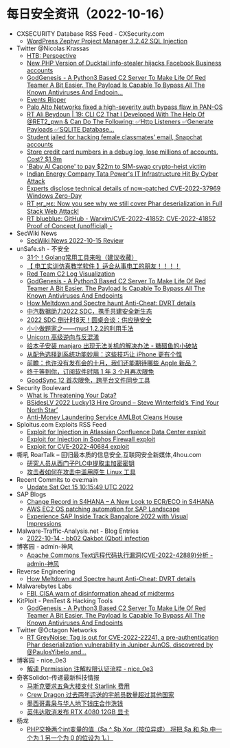 # 每日安全资讯（2022-10-16）

- CXSECURITY Database RSS Feed - CXSecurity.com
  - [WordPress Zephyr Project Manager 3.2.42 SQL Injection](https://cxsecurity.com/issue/WLB-2022100038)
- Twitter @Nicolas Krassas
  - [HTB: Perspective](https://twitter.com/Dinosn/status/1581361024267014146)
  - [New PHP Version of Ducktail info-stealer hijacks Facebook Business accounts](https://twitter.com/Dinosn/status/1581360892306128897)
  - [GodGenesis - A Python3 Based C2 Server To Make Life Of Red Teamer A Bit Easier. The Payload Is Capable To Bypass All The Known Antiviruses And Endpoin...](https://twitter.com/Dinosn/status/1581297111920168960)
  - [Events Ripper](https://twitter.com/Dinosn/status/1581297031691522048)
  - [Palo Alto Networks fixed a high-severity auth bypass flaw in PAN-OS](https://twitter.com/Dinosn/status/1581296769488412672)
  - [RT Ali Beydoun | 19: CLI C2 That I Developed With The Help Of @RET2_pwn & Can Do The Following: ✅Http Listeners ✅Generate Payloads ✅SQLITE Database...](https://twitter.com/itscyberali/status/1581274778610307074)
  - [Student jailed for hacking female classmates’ email, Snapchat accounts](https://twitter.com/Dinosn/status/1581173801928491010)
  - [Store credit card numbers in a debug log, lose millions of accounts. Cost? $1.9m](https://twitter.com/Dinosn/status/1581173690150309888)
  - ['Baby Al Capone' to pay $22m to SIM-swap crypto-heist victim](https://twitter.com/Dinosn/status/1581171539524755456)
  - [Indian Energy Company Tata Power's IT Infrastructure Hit By Cyber Attack](https://twitter.com/Dinosn/status/1581171476891586561)
  - [Experts disclose technical details of now-patched CVE-2022-37969 Windows Zero-Day](https://twitter.com/Dinosn/status/1581171412563152897)
  - [RT ϻг_ϻε: Now you see why we still cover Phar deserialization in Full Stack Web Attack!](https://twitter.com/steventseeley/status/1581129940707074049)
  - [RT blueblue: GitHub - Warxim/CVE-2022-41852: CVE-2022-41852 Proof of Concept (unofficial) -](https://twitter.com/piedpiper1616/status/1581097770882326529)
- SecWiki News
  - [SecWiki News 2022-10-15 Review](http://www.sec-wiki.com/?2022-10-15)
- unSafe.sh - 不安全
  - [31个！Golang常用工具来啦（建议收藏）](https://buaq.net/go-131029.html)
  - [【 电工实训仿真教学软件 】适合从事电工的朋友！！！！](https://buaq.net/go-131039.html)
  - [Red Team C2 Log Visualization](https://buaq.net/go-131014.html)
  - [GodGenesis - A Python3 Based C2 Server To Make Life Of Red Teamer A Bit Easier. The Payload Is Capable To Bypass All The Known Antiviruses And Endpoints](https://buaq.net/go-131013.html)
  - [How Meltdown and Spectre haunt Anti-Cheat: DVRT details](https://buaq.net/go-131011.html)
  - [中汽数据助力2022 SDC，携手共建安全新生态](https://buaq.net/go-131025.html)
  - [2022 SDC 倒计时8天！圆桌会谈：供应链安全](https://buaq.net/go-131023.html)
  - [小小做题家之——musl 1.2.2的利用手法](https://buaq.net/go-131024.html)
  - [Unicorn 高级逆向与反混淆](https://buaq.net/go-131022.html)
  - [给本子安装 manjaro 出现无法关机的解决办法 - 糖醋鱼的小破站](https://buaq.net/go-130991.html)
  - [从配色选择到系统功能妙用：这些技巧让 iPhone 更有个性](https://buaq.net/go-131003.html)
  - [前瞻：也许没有发布会的十月，我们还能期待哪些 Apple 新品？](https://buaq.net/go-130990.html)
  - [终于等到你，订阅软件时隔 1 年 3 个月再次限免](https://buaq.net/go-131038.html)
  - [GoodSync 12 首次限免，跨平台文件同步工具](https://buaq.net/go-130983.html)
- Security Boulevard
  - [What is Threatening Your Data?](https://securityboulevard.com/2022/10/what-is-threatening-your-data/)
  - [BSidesLV 2022 Lucky13 Hire Ground – Steve Winterfeld’s ‘Find Your North Star’](https://securityboulevard.com/2022/10/bsideslv-2022-lucky13-hire-ground-steve-winterfelds-find-your-north-star/)
  - [Anti-Money Laundering Service AMLBot Cleans House](https://securityboulevard.com/2022/10/anti-money-laundering-service-amlbot-cleans-house/)
- Sploitus.com Exploits RSS Feed
  - [Exploit for Injection in Atlassian Confluence Data Center exploit](https://sploitus.com/exploit?id=252F889F-2BFB-5D8D-B1CD-63075FB7EC34&utm_source=rss&utm_medium=rss)
  - [Exploit for Injection in Sophos Firewall exploit](https://sploitus.com/exploit?id=FA1424FC-DEEC-59EB-A204-0082D635BE7E&utm_source=rss&utm_medium=rss)
  - [Exploit for CVE-2022-40684 exploit](https://sploitus.com/exploit?id=84344B5F-D0D1-5F17-B938-9A8849618A51&utm_source=rss&utm_medium=rss)
- 嘶吼 RoarTalk – 回归最本质的信息安全,互联网安全新媒体,4hou.com
  - [研究人员从西门子PLC中提取主加密密钥](https://www.4hou.com/posts/zlz7)
  - [攻击者如何在攻击中滥用原生 Linux 工具](https://www.4hou.com/posts/PJln)
- Recent Commits to cve:main
  - [Update Sat Oct 15 10:15:49 UTC 2022](https://github.com/trickest/cve/commit/04c9a6ccf2676bcb357a454849a053b6ed771509)
- SAP Blogs
  - [Change Record in S4HANA – A New Look to ECR/ECO in S4HANA](https://blogs.sap.com/2022/10/15/change-record-in-s4hana-a-new-look-to-ecr-eco-in-s4hana/)
  - [AWS EC2 OS patching automation for SAP Landscape](https://blogs.sap.com/2022/10/15/aws-ec2-os-patching-automation-for-sap-landscape/)
  - [Experience SAP Inside Track Bangalore 2022 with Visual Impressions](https://blogs.sap.com/2022/10/15/experience-sap-inside-track-bangalore-2022-with-visual-impressions/)
- Malware-Traffic-Analysis.net - Blog Entries
  - [2022-10-14 - bb02 Qakbot (Qbot) infection](https://www.malware-traffic-analysis.net/2022/10/14/index.html)
- 博客园 - admin-神风
  - [Apache Commons Text远程代码执行漏洞(CVE-2022-42889)分析 - admin-神风](https://www.cnblogs.com/wh4am1/p/16795499.html)
- Reverse Engineering
  - [How Meltdown and Spectre haunt Anti-Cheat: DVRT details](https://www.reddit.com/r/ReverseEngineering/comments/y4l5y1/how_meltdown_and_spectre_haunt_anticheat_dvrt/)
- Malwarebytes Labs
  - [FBI, CISA warn of disinformation ahead of midterms](https://www.malwarebytes.com/blog/news/2022/10/fbi-and-cisa-urge-americans-to-be-critical-of-information-in-light-of-midterm-election)
- KitPloit - PenTest & Hacking Tools
  - [GodGenesis - A Python3 Based C2 Server To Make Life Of Red Teamer A Bit Easier. The Payload Is Capable To Bypass All The Known Antiviruses And Endpoints](http://www.kitploit.com/2022/10/godgenesis-python3-based-c2-server-to.html)
- Twitter @Octagon Networks
  - [RT GreyNoise: Tag is out for CVE-2022-22241, a pre-authentication Phar deserialization vulnerability in Juniper JunOS, discovered by @PaulosYibelo and...](https://twitter.com/GreyNoiseIO/status/1581111245695918080)
- 博客园 - nice_0e3
  - [解读 Permission 注解权限认证流程 - nice_0e3](https://www.cnblogs.com/nice0e3/p/16794557.html)
- 奇客Solidot–传递最新科技情报
  - [马斯克要求五角大楼支付 Starlink 费用](https://www.solidot.org/story?sid=73068)
  - [Crew Dragon 过去两年运送的宇航员数量超过其他国家](https://www.solidot.org/story?sid=73067)
  - [墨西哥毒枭与华人地下钱庄合作洗钱](https://www.solidot.org/story?sid=73066)
  - [英伟达取消发布 RTX 4080 12GB 显卡](https://www.solidot.org/story?sid=73065)
- 杨龙
  - [PHP交换两个int变量的值（$a ^ $b	Xor（按位异或）	将把 $a 和 $b 中一个为 1 另一个为 0 的位设为 1。）](https://www.yanglong.pro/php%e4%ba%a4%e6%8d%a2%e4%b8%a4%e4%b8%aaint%e5%8f%98%e9%87%8f%e7%9a%84%e5%80%bc%ef%bc%88a-bxor%ef%bc%88%e6%8c%89%e4%bd%8d%e5%bc%82%e6%88%96%ef%bc%89%e5%b0%86%e6%8a%8a-a-%e5%92%8c-b-%e4%b8%ad/)
